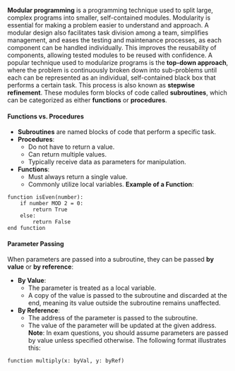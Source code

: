 **Modular programming** is a programming technique used to split large, complex programs into smaller, self-contained modules. Modularity is essential for making a problem easier to understand and approach. A modular design also facilitates task division among a team, simplifies management, and eases the testing and maintenance processes, as each component can be handled individually. This improves the reusability of components, allowing tested modules to be reused with confidence.
A popular technique used to modularize programs is the **top-down approach**, where the problem is continuously broken down into sub-problems until each can be represented as an individual, self-contained black box that performs a certain task. This process is also known as **stepwise refinement**. These modules form blocks of code called **subroutines**, which can be categorized as either **functions** or **procedures**.
#### Functions vs. Procedures
- **Subroutines** are named blocks of code that perform a specific task.
- **Procedures**:
    - Do not have to return a value.
    - Can return multiple values.
    - Typically receive data as parameters for manipulation.
- **Functions**:
    - Must always return a single value.
    - Commonly utilize local variables.
**Example of a Function**:
```
function isEven(number):
    if number MOD 2 = 0:
        return True
    else:
        return False
end function
```
#### Parameter Passing
When parameters are passed into a subroutine, they can be passed **by value** or **by reference**:
- **By Value**:
    - The parameter is treated as a local variable.
    - A copy of the value is passed to the subroutine and discarded at the end, meaning its value outside the subroutine remains unaffected.
- **By Reference**:
    - The address of the parameter is passed to the subroutine.
    - The value of the parameter will be updated at the given address.
**Note**: In exam questions, you should assume parameters are passed by value unless specified otherwise. The following format illustrates this:
```
function multiply(x: byVal, y: byRef)
```
